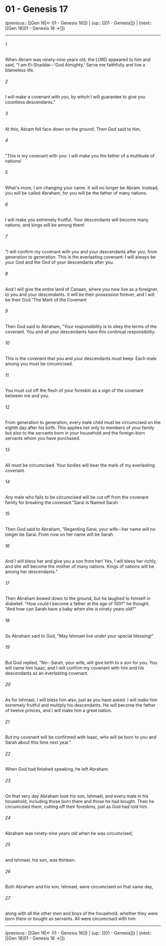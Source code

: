 # 01 - Genesis 17

(previous:: [[Gen 16|← 01 - Genesis 16]]) | (up:: [[01 - Genesis]]) | (next:: [[Gen 18|01 - Genesis 18 →]])

***


###### 1 
When Abram was ninety-nine years old, the LORD appeared to him and said, "I am El-Shaddai--'God Almighty.' Serve me faithfully and live a blameless life. 

###### 2 
I will make a covenant with you, by which I will guarantee to give you countless descendants." 

###### 3 
At this, Abram fell face down on the ground. Then God said to him, 

###### 4 
"This is my covenant with you: I will make you the father of a multitude of nations! 

###### 5 
What's more, I am changing your name. It will no longer be Abram. Instead, you will be called Abraham, for you will be the father of many nations. 

###### 6 
I will make you extremely fruitful. Your descendants will become many nations, and kings will be among them! 

###### 7 
"I will confirm my covenant with you and your descendants after you, from generation to generation. This is the everlasting covenant: I will always be your God and the God of your descendants after you. 

###### 8 
And I will give the entire land of Canaan, where you now live as a foreigner, to you and your descendants. It will be their possession forever, and I will be their God."The Mark of the Covenant 

###### 9 
Then God said to Abraham, "Your responsibility is to obey the terms of the covenant. You and all your descendants have this continual responsibility. 

###### 10 
This is the covenant that you and your descendants must keep: Each male among you must be circumcised. 

###### 11 
You must cut off the flesh of your foreskin as a sign of the covenant between me and you. 

###### 12 
From generation to generation, every male child must be circumcised on the eighth day after his birth. This applies not only to members of your family but also to the servants born in your household and the foreign-born servants whom you have purchased. 

###### 13 
All must be circumcised. Your bodies will bear the mark of my everlasting covenant. 

###### 14 
Any male who fails to be circumcised will be cut off from the covenant family for breaking the covenant."Sarai Is Named Sarah 

###### 15 
Then God said to Abraham, "Regarding Sarai, your wife--her name will no longer be Sarai. From now on her name will be Sarah. 

###### 16 
And I will bless her and give you a son from her! Yes, I will bless her richly, and she will become the mother of many nations. Kings of nations will be among her descendants." 

###### 17 
Then Abraham bowed down to the ground, but he laughed to himself in disbelief. "How could I become a father at the age of 100?" he thought. "And how can Sarah have a baby when she is ninety years old?" 

###### 18 
So Abraham said to God, "May Ishmael live under your special blessing!" 

###### 19 
But God replied, "No--Sarah, your wife, will give birth to a son for you. You will name him Isaac, and I will confirm my covenant with him and his descendants as an everlasting covenant. 

###### 20 
As for Ishmael, I will bless him also, just as you have asked. I will make him extremely fruitful and multiply his descendants. He will become the father of twelve princes, and I will make him a great nation. 

###### 21 
But my covenant will be confirmed with Isaac, who will be born to you and Sarah about this time next year." 

###### 22 
When God had finished speaking, he left Abraham. 

###### 23 
On that very day Abraham took his son, Ishmael, and every male in his household, including those born there and those he had bought. Then he circumcised them, cutting off their foreskins, just as God had told him. 

###### 24 
Abraham was ninety-nine years old when he was circumcised, 

###### 25 
and Ishmael, his son, was thirteen. 

###### 26 
Both Abraham and his son, Ishmael, were circumcised on that same day, 

###### 27 
along with all the other men and boys of the household, whether they were born there or bought as servants. All were circumcised with him.

***

(previous:: [[Gen 16|← 01 - Genesis 16]]) | (up:: [[01 - Genesis]]) | (next:: [[Gen 18|01 - Genesis 18 →]])
